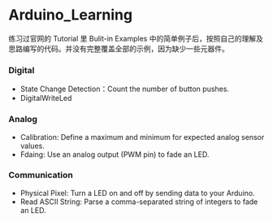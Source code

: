 # Arduino_Learning
练习过官网的 Tutorial 里 Bulit-in Examples 中的简单例子后，按照自己的理解及思路编写的代码。并没有完整覆盖全部的示例，因为缺少一些元器件。


### Digital

+ State Change Detection：Count the number of button pushes.
+ DigitalWriteLed


### Analog

+ Calibration: Define a maximum and minimum for expected analog sensor values.
+ Fdaing: Use an analog output (PWM pin) to fade an LED.


### Communication

+ Physical Pixel: Turn a LED on and off by sending data to your Arduino.
+ Read ASCII String: Parse a comma-separated string of integers to fade an LED.
